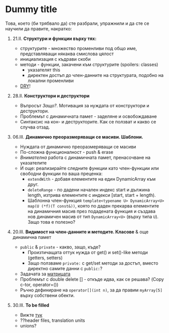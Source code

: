 # Dummy title
Това, което (би трябвало да) сте разбрали, упражнили и да сте се научили да правите, накратко:

1. 21.II. **Структури и функции върху тях:**
    - структурите - множество променливи под общо име, представляващи някаква смислова цялост
    - инициализация с къдрави скоби
    - методи - функции, закачени към структурите (spoilers: classes)
        - указателят this
        - директен достъп до член-данните на структурата, подобно на локални променливи
    - [DRY](https://en.wikipedia.org/wiki/Don%27t_repeat_yourself)!

2. 28.II. **Конструктори и деструктори**
    - Въпросът _Защо?_. Мотивация за нуждата от конструктори и деструктори.
    - Проблемът с динамичната памет - заделяне и освобождаване
    - Синтаксис на кон- и деструкторите. Как се ползват и какво се случва отзад.

3. 06.III. **Динамично преоразмеряващи се масиви. Шаблони.**
    - Нуждата от динамично преоразмеряващи се масиви
    - По-сложна функционалност - push & erase
    - _Внимателна_ работа с динамичната памет, пренасочване на указателите
    - И още: реализирайте следните функции като член-функции или свободни функции по ваша преценка:
        - `extendWith` - добавя елементите на един DynamicArray към друг.
        - `deleteRange` - по дадени начален индекс start и дължина length, изтрива елементите с индекси [start, start + length).
        - Шаблонна член-функция `template<typename U> DynamicArray<U> map(U (*f)(T const&))`, която по даден прекарва елементите на динамичния масив през подадената функция и създава нов динамичен масив от тип `DynamicArray<U>` (върху типа `U`). Защо това е полезно?

4. 20.III. **Видимост на член-данните и методите. Класове** & още динамична памет
    - `public` & `private` - какво, защо, къде?
        - Произтичащата оттук нужда от get() и set()-like методи (getters, setters)
        - Защо ползваме `private:` с get/set методи за достъп, вместо директно самите данни с `public:`?
    - Задачата за [матрицата](./04.sources/README.md)
    - Проблемът с double delete [] - откъде идва, как се решава? (Copy c-tor, operator=())
    - Ръчно дефиниране на `operator[](int n)`, за да правим `myArray[5]` върху собствени обекти.

5. 30.III. **To be filled**
    - Вижте [тук](./not-named-yet/README.md)
    - ??header files, translation units
    - unions?
